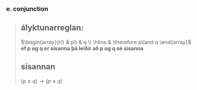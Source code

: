### e. conjunction
>## ályktunarreglan:
>$\begin{array}{rl}
>    & p\\
>    & q \\
>    \hline
>    & \therefore p\land q
>  \end{array}$
>  **ef p og q er sísanna þá leiðir að p og q sé sísanna**
>## sísannan
>$(p\land q)\to (p\land q)$